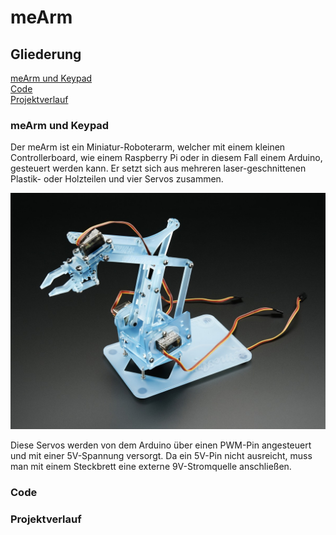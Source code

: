 # meArm

## Gliederung
[meArm und Keypad](#einf)<br>
[Code](#code)<br>
[Projektverlauf](#verl)<br>

### meArm und Keypad<a name="einf"></a>
Der meArm ist ein Miniatur-Roboterarm, welcher mit einem kleinen Controllerboard, wie einem Raspberry Pi oder in diesem Fall einem Arduino, gesteuert werden kann. Er setzt sich aus mehreren laser-geschnittenen Plastik- oder Holzteilen und vier Servos zusammen.

![pic1](Bilder/2012-01.jpg "meArm Beispielbild")

Diese Servos werden von dem Arduino über einen PWM-Pin angesteuert und mit einer 5V-Spannung versorgt. Da ein 5V-Pin nicht ausreicht, muss man mit einem Steckbrett eine externe 9V-Stromquelle anschließen.



### Code<a name="code"></a>

### Projektverlauf<a name="verl"></a>
